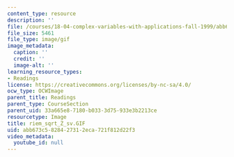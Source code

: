 ```yaml
---
content_type: resource
description: ''
file: /courses/18-04-complex-variables-with-applications-fall-1999/abb673c5828427312eca721f812d22f3_riem_sqrt_Z_sv.GIF
file_size: 5461
file_type: image/gif
image_metadata:
  caption: ''
  credit: ''
  image-alt: ''
learning_resource_types:
- Readings
license: https://creativecommons.org/licenses/by-nc-sa/4.0/
ocw_type: OCWImage
parent_title: Readings
parent_type: CourseSection
parent_uid: 33a665e8-7180-b033-3d75-933e3b2213ce
resourcetype: Image
title: riem_sqrt_Z_sv.GIF
uid: abb673c5-8284-2731-2eca-721f812d22f3
video_metadata:
  youtube_id: null
---
```

